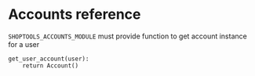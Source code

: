 Accounts reference
===

`SHOPTOOLS_ACCOUNTS_MODULE` must provide function to get account instance for a user

```
get_user_account(user):
    return Account()
```
